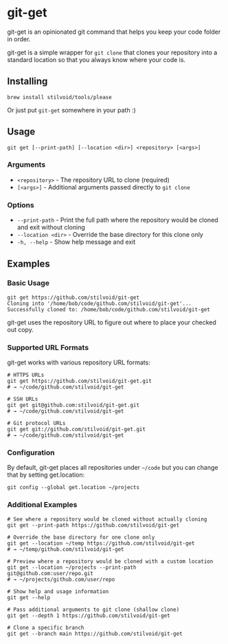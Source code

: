 # git-get

git-get is an opinionated git command that helps you keep your code folder in order.

git-get is a simple wrapper for `git clone` that clones your repository into a standard location so that you always know where your code is.

## Installing

`brew install stilvoid/tools/please`

Or just put `git-get` somewhere in your path :)

## Usage

```
git get [--print-path] [--location <dir>] <repository> [<args>]
```

### Arguments

- `<repository>` - The repository URL to clone (required)
- `[<args>]` - Additional arguments passed directly to `git clone`

### Options

- `--print-path` - Print the full path where the repository would be cloned and exit without cloning
- `--location <dir>` - Override the base directory for this clone only
- `-h, --help` - Show help message and exit

## Examples

### Basic Usage

```shell
git get https://github.com/stilvoid/git-get
Cloning into '/home/bob/code/github.com/stilvoid/git-get'...
Successfully cloned to: /home/bob/code/github.com/stilvoid/git-get
```

git-get uses the repository URL to figure out where to place your checked out copy.

### Supported URL Formats

git-get works with various repository URL formats:

```shell
# HTTPS URLs
git get https://github.com/stilvoid/git-get.git
# → ~/code/github.com/stilvoid/git-get

# SSH URLs
git get git@github.com:stilvoid/git-get.git
# → ~/code/github.com/stilvoid/git-get

# Git protocol URLs
git get git://github.com/stilvoid/git-get.git
# → ~/code/github.com/stilvoid/git-get
```

### Configuration

By default, git-get places all repositories under `~/code` but you can change that by setting get.location:

```shell
git config --global get.location ~/projects
```

### Additional Examples

```shell
# See where a repository would be cloned without actually cloning
git get --print-path https://github.com/stilvoid/git-get

# Override the base directory for one clone only
git get --location ~/temp https://github.com/stilvoid/git-get
# → ~/temp/github.com/stilvoid/git-get

# Preview where a repository would be cloned with a custom location
git get --location ~/projects --print-path git@github.com:user/repo.git
# → ~/projects/github.com/user/repo

# Show help and usage information
git get --help

# Pass additional arguments to git clone (shallow clone)
git get --depth 1 https://github.com/stilvoid/git-get

# Clone a specific branch
git get --branch main https://github.com/stilvoid/git-get
```
